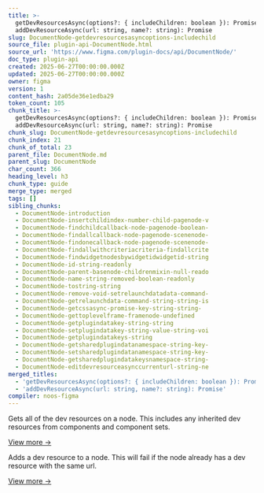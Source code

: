 ```yaml
---
title: >-
  getDevResourcesAsync(options?: { includeChildren: boolean }): Promise +
  addDevResourceAsync(url: string, name?: string): Promise
slug: DocumentNode-getdevresourcesasyncoptions-includechild
source_file: plugin-api-DocumentNode.html
source_url: 'https://www.figma.com/plugin-docs/api/DocumentNode/'
doc_type: plugin-api
created: 2025-06-27T00:00:00.000Z
updated: 2025-06-27T00:00:00.000Z
owner: figma
version: 1
content_hash: 2a05de36e1edba29
token_count: 105
chunk_title: >-
  getDevResourcesAsync(options?: { includeChildren: boolean }): Promise +
  addDevResourceAsync(url: string, name?: string): Promise
chunk_slug: DocumentNode-getdevresourcesasyncoptions-includechild
chunk_index: 21
chunk_of_total: 23
parent_file: DocumentNode.md
parent_slug: DocumentNode
char_count: 366
heading_level: h3
chunk_type: guide
merge_type: merged
tags: []
sibling_chunks:
  - DocumentNode-introduction
  - DocumentNode-insertchildindex-number-child-pagenode-v
  - DocumentNode-findchildcallback-node-pagenode-boolean-
  - DocumentNode-findallcallback-node-pagenode-scenenode-
  - DocumentNode-findonecallback-node-pagenode-scenenode-
  - DocumentNode-findallwithcriteriacriteria-findallcrite
  - DocumentNode-findwidgetnodesbywidgetidwidgetid-string
  - DocumentNode-id-string-readonly
  - DocumentNode-parent-basenode-childrenmixin-null-reado
  - DocumentNode-name-string-removed-boolean-readonly
  - DocumentNode-tostring-string
  - DocumentNode-remove-void-setrelaunchdatadata-command-
  - DocumentNode-getrelaunchdata-command-string-string-is
  - DocumentNode-getcssasync-promise-key-string-string-
  - DocumentNode-gettoplevelframe-framenode-undefined
  - DocumentNode-getplugindatakey-string-string
  - DocumentNode-setplugindatakey-string-value-string-voi
  - DocumentNode-getplugindatakeys-string
  - DocumentNode-getsharedplugindatanamespace-string-key-
  - DocumentNode-setsharedplugindatanamespace-string-key-
  - DocumentNode-getsharedplugindatakeysnamespace-string-
  - DocumentNode-editdevresourceasynccurrenturl-string-ne
merged_titles:
  - 'getDevResourcesAsync(options?: { includeChildren: boolean }): Promise'
  - 'addDevResourceAsync(url: string, name?: string): Promise'
compiler: noos-figma
---
```


Gets all of the dev resources on a node. This includes any inherited dev resources from components and component sets.

[View more →](/plugin-docs/api/properties/nodes-getdevresourcesasync/)

Adds a dev resource to a node. This will fail if the node already has a dev resource with the same url.

[View more →](/plugin-docs/api/properties/nodes-adddevresourceasync/)
